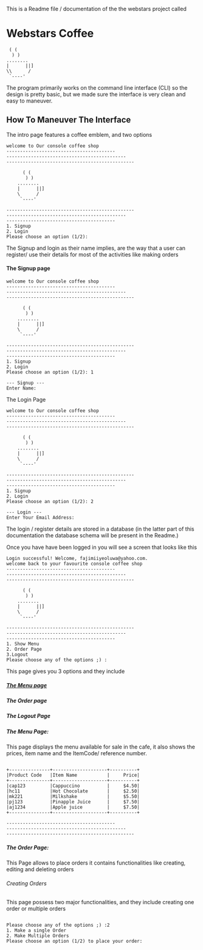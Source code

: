 This is a Readme file / documentation of the the webstars project called 

**<h1>Webstars Coffee</h1>**


     ( (  
      ) )  
    ........
    |      ||]
    \\      /
     `----' 


The program primarily works on the command line interface (CLI) so the design is pretty basic, but we made sure the interface is very clean and easy to maneuver.

## How To Maneuver The Interface
The intro page features a coffee emblem, and two options 

````
welcome to Our console coffee shop
----------------------------------------
--------------------------------------------
-----------------------------------------------

      ( (  
       ) )  
    ........
    |      ||]
    \      /
     `----' 

-----------------------------------------------
--------------------------------------------
----------------------------------------
1. Signup
2. Login
Please choose an option (1/2): 

````

The Signup and login as their name implies, are the way that a user can register/ use their details for most of the activities 
like making orders

#### The Signup page 
```
welcome to Our console coffee shop
----------------------------------------
--------------------------------------------
-----------------------------------------------

      ( (  
       ) )  
    ........
    |      ||]
    \      /
     `----' 

-----------------------------------------------
--------------------------------------------
----------------------------------------
1. Signup
2. Login
Please choose an option (1/2): 1

--- Signup ---
Enter Name: 

```

The Login Page 
```
welcome to Our console coffee shop
----------------------------------------
--------------------------------------------
-----------------------------------------------

      ( (  
       ) )  
    ........
    |      ||]
    \      /
     `----' 

-----------------------------------------------
--------------------------------------------
----------------------------------------
1. Signup
2. Login
Please choose an option (1/2): 2

--- Login ---
Enter Your Email Address: 

```

The login / register details are stored in a database (in the latter part of this documentation the database schema will be present in the Readme.)

Once you have have been logged in you will see a screen that looks like this 

```
Login successful! Welcome, fajimiiyeoluwa@yahoo.com.
welcome back to your favourite console coffee shop
----------------------------------------
--------------------------------------------
-----------------------------------------------

      ( (  
       ) )  
    ........
    |      ||]
    \      /
     `----' 

-----------------------------------------------
--------------------------------------------
----------------------------------------
1. Show Menu
2. Order Page
3.Logout
Please choose any of the options ;) :

```

This page gives you 3 options and they include 

##### [The Menu page](#the-menu-page) 

##### The Order page 

##### The Logout Page


##### The Menu Page: 
This page displays the menu available for sale in the cafe, it also shows the 
prices, item name and the ItemCode/ reference number.

```

+---------------+--------------------+----------+
|Product Code   |Item Name           |     Price|
+---------------+--------------------+----------+
|cap123         |Cappuccino          |     $4.50|
|hc11           |Hot Chocolate       |     $2.50|
|mk221          |Milkshake           |     $5.50|
|pj123          |Pinapple Juice      |     $7.50|
|aj1234         |Apple juice         |     $7.50|
+---------------+--------------------+----------+

----------------------------------------
--------------------------------------------
-----------------------------------------------

```

##### The Order Page: 
This Page allows to place orders it contains functionalities like creating, editing and deleting orders



###### Creating Orders
This page possess two major functionalities, and they include creating one order or multiple orders 
```

Please choose any of the options ;) :2
1. Make a single Order
2. Make Multiple Orders
Please choose an option (1/2) to place your order: 

```


